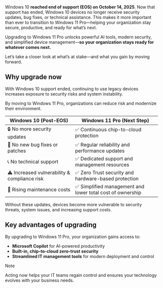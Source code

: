 Windows 10 **reached end of support (EOS) on October 14, 2025**. Now that support has ended, Windows 10 devices no longer receive security updates, bug fixes, or technical assistance. This makes it more important than ever to transition to Windows 11 Pro—helping your organization stay secure, productive, and ready for what’s next.  

Upgrading to Windows 11 Pro unlocks powerful AI tools, modern security, and simplified device management—**so your organization stays ready for whatever comes next.**

Let’s take a closer look at what’s at stake—and what you gain by moving forward.


## Why upgrade now

With Windows 10 support ended, continuing to use legacy devices increases exposure to security risks and system instability.  

By moving to Windows 11 Pro, organizations can reduce risk and modernize their environment.

| **Windows 10 (Post-EOS)** | **Windows 11 Pro (Next Step)** |
|----------------------------|--------------------------------|
| 🔒 No more security updates | ✅ Continuous chip-to-cloud protection |
| 🐞 No new bug fixes or patches | ✅ Regular reliability and performance updates |
| 📞 No technical support | ✅ Dedicated support and management resources |
| ⚠️ Increased vulnerability & compliance risk | ✅ Zero Trust security and hardware-based protection |
| 💸 Rising maintenance costs | ✅ Simplified management and lower total cost of ownership |

Without these updates, devices become more vulnerable to security threats, system issues, and increasing support costs.  

## Key advantages of upgrading

By upgrading to Windows 11 Pro, your organization gains access to:  
- **Microsoft Copilot** for AI-powered productivity  
- **Built-in, chip-to-cloud zero-trust security**  
- **Streamlined IT management tools** for modern deployment and control  

> [!NOTE]
> Acting now helps your IT teams regain control and ensures your technology evolves with your business needs.